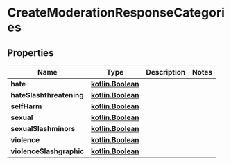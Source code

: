 # CreateModerationResponseCategories

## Properties
Name | Type | Description | Notes
------------ | ------------- | ------------- | -------------
**hate** | [**kotlin.Boolean**](.md) |  | 
**hateSlashthreatening** | [**kotlin.Boolean**](.md) |  | 
**selfHarm** | [**kotlin.Boolean**](.md) |  | 
**sexual** | [**kotlin.Boolean**](.md) |  | 
**sexualSlashminors** | [**kotlin.Boolean**](.md) |  | 
**violence** | [**kotlin.Boolean**](.md) |  | 
**violenceSlashgraphic** | [**kotlin.Boolean**](.md) |  | 
